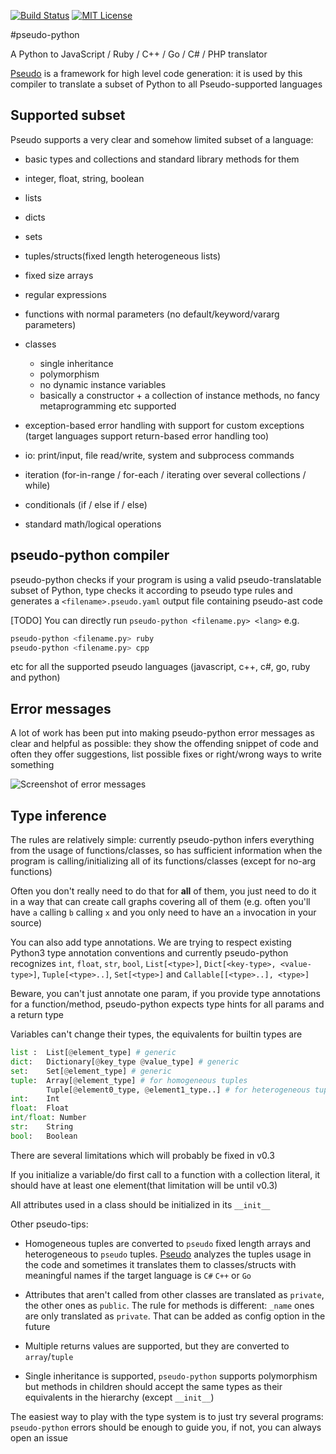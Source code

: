 [![Build Status](https://travis-ci.org/alehander42/pseudo-python.svg?branch=master)](https://travis-ci.org/alehander42/pseudo-python)
[![MIT License](http://img.shields.io/badge/License-MIT-blue.svg)](LICENSE)

#pseudo-python

A Python to JavaScript / Ruby / C++ / Go / C# / PHP translator

[Pseudo](https://github.com/alehander42/pseudo) is a framework for high level code generation: it is used by this compiler to translate a subset of Python to all Pseudo-supported languages

## Supported subset

Pseudo supports a very clear and somehow limited subset of a language:
  
  * basic types and collections and standard library methods for them
  
  * integer, float, string, boolean
  * lists
  * dicts
  * sets
  * tuples/structs(fixed length heterogeneous lists)
  * fixed size arrays
  * regular expressions

  * functions with normal parameters (no default/keyword/vararg parameters)
  * classes 
    * single inheritance
    * polymorphism
    * no dynamic instance variables
    * basically a constructor + a collection of instance methods, no fancy metaprogramming etc supported

  * exception-based error handling with support for custom exceptions
  (target languages support return-based error handling too)
  
  * io: print/input, file read/write, system and subprocess commands

  * iteration (for-in-range / for-each / iterating over several collections / while)
  * conditionals (if / else if / else)
  * standard math/logical operations

## pseudo-python compiler

pseudo-python checks if your program is using a valid pseudo-translatable subset of Python, type checks it according to pseudo type rules and generates a `<filename>.pseudo.yaml` output file containing pseudo-ast code

[TODO]
You can directly run `pseudo-python <filename.py> <lang>` e.g.

```bash
pseudo-python <filename.py> ruby
pseudo-python <filename.py> cpp
``` 
etc for all the supported pseudo languages (javascript, c++, c#, go, ruby and python)

## Error messages

A lot of work has been put into making pseudo-python error messages as clear and helpful as possible: they show the offending snippet of code and 
often they offer suggestions, list possible fixes or right/wrong ways to write something

![Screenshot of error messages](http://i.imgur.com/8W7QNgZ.png)

## Type inference

The rules are relatively simple: currently pseudo-python infers everything
from the usage of functions/classes, so has sufficient information when the program is calling/initializing all
of its functions/classes (except for no-arg functions)

Often you don't really need to do that for **all** of them, you just need to do it in a way that can create call graphs covering all of them  (e.g. often you'll have `a` calling `b` calling `x` and you only need to have an `a` invocation in your source)

You can also add type annotations. We are trying to respect existing Python3 type annotation conventions and currently pseudo-python recognizes `int`, `float`, `str`, `bool`, `List[<type>]`, 
`Dict[<key-type>, <value-type>]`, `Tuple[<type>..]`, `Set[<type>]` and `Callable[[<type>..], <type>]`

Beware, you can't just annotate one param, if you provide type annotations for a function/method, pseudo-python expects type hints for all params and a return type

Variables can't change their types, the equivalents for builtin types are
```python
list :  List[@element_type] # generic
dict:   Dictionary[@key_type @value_type] # generic
set:    Set[@element_type] # generic
tuple:  Array[@element_type] # for homogeneous tuples
        Tuple[@element0_type, @element1_type..] # for heterogeneous tuples
int:    Int
float:  Float
int/float: Number
str:    String
bool:   Boolean
```

There are several limitations which will probably be fixed in v0.3

If you initialize a variable/do first call to a function with a collection literal, it should have at least one element(that limitation will be until v0.3)

All attributes used in a class should be initialized in its `__init__`

Other pseudo-tips:

* Homogeneous tuples are converted to `pseudo` fixed length arrays and heterogeneous to `pseudo` tuples. [Pseudo](https://github.com/alehander42/pseudo) analyzes the tuples usage in the code and sometimes it translates them to classes/structs with meaningful names if the target language is `C#` `C++` or `Go` 

* Attributes that aren't called from other classes are translated as `private`, the other ones as `public`. The rule for methods is different:
`_name` ones are only translated as `private`. That can be added as
config option in the future

* Multiple returns values are supported, but they are converted to `array`/`tuple`

* Single inheritance is supported, `pseudo-python` supports polymorphism
but methods in children should accept the same types as their equivalents in the hierarchy (except `__init__`)

The easiest way to play with the type system is to just try several programs: `pseudo-python` errors should be enough to guide you, if not, 
you can always open an issue

